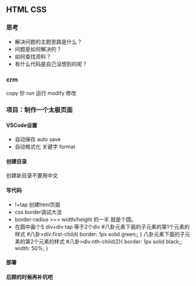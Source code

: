 ## HTML CSS
### 思考
- 解决问题的主题思路是什么？
- 问题是如何解决的？
- 如何查找资料？
- 有什么代码是自己没想到的呢？
### crm
copy 抄
run 运行
modify 修改
### 项目：制作一个太极页面
#### VSCode设置
- 自动保存 auto save
- 自动格式化 关键字 format
#### 创建目录
创建新目录不要用中文
#### 写代码
- !+tap 创建html页面
- css border调试大法
- border-radius >== width/height 的一半 就是个圆。
- 在圆中画个S 
  div+div  tap 等于2个div
  #八卦元素下面的子元素的第1个元素的样式
    #八卦>div:first-child{
        border: 1px solid green;;
    }
    八卦元素下面的子元素的第2个元素的样式
    #八卦>div:nth-child(2){
        border: 1px solid black;;
        width: 50%;
    }
#### 部署

#### 后顾的时候再补坑吧